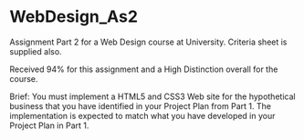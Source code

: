 # WebDesign_As2
Assignment Part 2 for a Web Design course at University.
Criteria sheet is supplied also.

Received 94% for this assignment and a High Distinction overall for the course.

Brief:
You must implement a HTML5 and CSS3 Web site for the hypothetical business that you have identified in your Project Plan from Part 1. The implementation is expected to match what you have developed in your Project Plan in Part 1.
